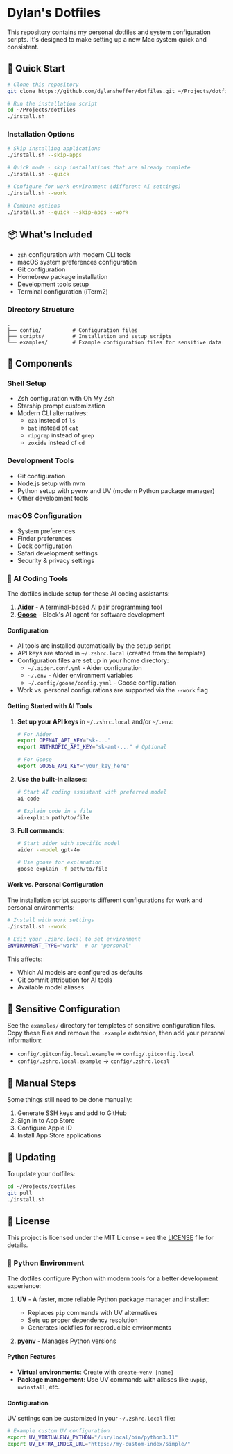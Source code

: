 # Dylan's Dotfiles

This repository contains my personal dotfiles and system configuration scripts. It's designed to make setting up a new Mac system quick and consistent.

## 🚀 Quick Start

```bash
# Clone this repository
git clone https://github.com/dylansheffer/dotfiles.git ~/Projects/dotfiles

# Run the installation script
cd ~/Projects/dotfiles
./install.sh
```

### Installation Options

```bash
# Skip installing applications
./install.sh --skip-apps

# Quick mode - skip installations that are already complete
./install.sh --quick

# Configure for work environment (different AI settings)
./install.sh --work

# Combine options
./install.sh --quick --skip-apps --work
```

## 📦 What's Included

- `zsh` configuration with modern CLI tools
- macOS system preferences configuration
- Git configuration
- Homebrew package installation
- Development tools setup
- Terminal configuration (iTerm2)

### Directory Structure

```
.
├── config/          # Configuration files
├── scripts/         # Installation and setup scripts
└── examples/        # Example configuration files for sensitive data
```

## 🔧 Components

### Shell Setup
- Zsh configuration with Oh My Zsh
- Starship prompt customization
- Modern CLI alternatives:
  - `eza` instead of `ls`
  - `bat` instead of `cat`
  - `ripgrep` instead of `grep`
  - `zoxide` instead of `cd`

### Development Tools
- Git configuration
- Node.js setup with nvm
- Python setup with pyenv and UV (modern Python package manager)
- Other development tools

### macOS Configuration
- System preferences
- Finder preferences
- Dock configuration
- Safari development settings
- Security & privacy settings

### 🤖 AI Coding Tools

The dotfiles include setup for these AI coding assistants:

1. **[Aider](https://aider.chat/)** - A terminal-based AI pair programming tool
2. **[Goose](https://block.github.io/goose/)** - Block's AI agent for software development

#### Configuration

- AI tools are installed automatically by the setup script
- API keys are stored in `~/.zshrc.local` (created from the template)
- Configuration files are set up in your home directory:
  - `~/.aider.conf.yml` - Aider configuration
  - `~/.env` - Aider environment variables
  - `~/.config/goose/config.yaml` - Goose configuration
- Work vs. personal configurations are supported via the `--work` flag

#### Getting Started with AI Tools

1. **Set up your API keys** in `~/.zshrc.local` and/or `~/.env`:
   ```bash
   # For Aider
   export OPENAI_API_KEY="sk-..."
   export ANTHROPIC_API_KEY="sk-ant-..." # Optional
   
   # For Goose
   export GOOSE_API_KEY="your_key_here"
   ```

2. **Use the built-in aliases**:
   ```bash
   # Start AI coding assistant with preferred model
   ai-code
   
   # Explain code in a file
   ai-explain path/to/file
   ```

3. **Full commands**:
   ```bash
   # Start aider with specific model
   aider --model gpt-4o
   
   # Use goose for explanation
   goose explain -f path/to/file
   ```

#### Work vs. Personal Configuration

The installation script supports different configurations for work and personal environments:

```bash
# Install with work settings
./install.sh --work

# Edit your .zshrc.local to set environment
ENVIRONMENT_TYPE="work"  # or "personal"
```

This affects:
- Which AI models are configured as defaults
- Git commit attribution for AI tools
- Available model aliases

## 🔐 Sensitive Configuration

See the `examples/` directory for templates of sensitive configuration files. Copy these files and remove the `.example` extension, then add your personal information:

- `config/.gitconfig.local.example` → `config/.gitconfig.local`
- `config/.zshrc.local.example` → `config/.zshrc.local`

## 📝 Manual Steps

Some things still need to be done manually:

1. Generate SSH keys and add to GitHub
2. Sign in to App Store
3. Configure Apple ID
4. Install App Store applications

## 🔄 Updating

To update your dotfiles:

```bash
cd ~/Projects/dotfiles
git pull
./install.sh
```

## 📜 License

This project is licensed under the MIT License - see the [LICENSE](LICENSE) file for details.

### 🐍 Python Environment

The dotfiles configure Python with modern tools for a better development experience:

1. **UV** - A faster, more reliable Python package manager and installer:
   - Replaces `pip` commands with UV alternatives
   - Sets up proper dependency resolution
   - Generates lockfiles for reproducible environments

2. **pyenv** - Manages Python versions

#### Python Features

- **Virtual environments**: Create with `create-venv [name]`
- **Package management**: Use UV commands with aliases like `uvpip`, `uvinstall`, etc.

#### Configuration

UV settings can be customized in your `~/.zshrc.local` file:

```bash
# Example custom UV configuration
export UV_VIRTUALENV_PYTHON="/usr/local/bin/python3.11"
export UV_EXTRA_INDEX_URL="https://my-custom-index/simple/"
```